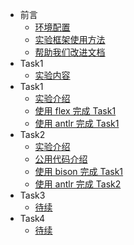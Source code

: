 <!-- _sidebar.md -->
* 前言
  * [环境配置](introduction/environment.md)
  * [实验框架使用方法](introduction/howtouse.md) 
  * [帮助我们改进文档](introduction/helptoimprove.md)
* Task1
  * [实验内容](task0_doc/task0.md) 
* Task1
  * [实验介绍](task1_doc/overview.md) 
  * [使用 flex 完成 Task1](task1_doc/flex.md)
  * [使用 antlr 完成 Task1](task1_doc/antlr.md)
* Task2
  * [实验介绍](task2_doc/overview.md) 
  * [公用代码介绍](task2_doc/share.md) 
  * [使用 bison 完成 Task1](task2_doc/bison.md)
  * [使用 antlr 完成 Task2](task2_doc/antlr.md)
* Task3
  * [待续](README.md)
* Task4
  * [待续](README.md)

